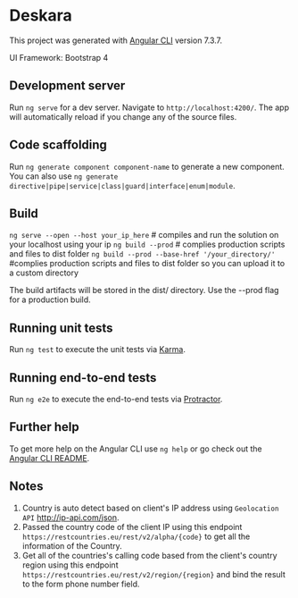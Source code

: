 # Deskara

This project was generated with [Angular CLI](https://github.com/angular/angular-cli) version 7.3.7.

UI Framework: Bootstrap 4


## Development server

Run `ng serve` for a dev server. Navigate to `http://localhost:4200/`. The app will automatically reload if you change any of the source files.

## Code scaffolding

Run `ng generate component component-name` to generate a new component. You can also use `ng generate directive|pipe|service|class|guard|interface|enum|module`.

## Build

`ng serve --open --host your_ip_here` # compiles and run the solution on your localhost using your ip
`ng build --prod` # complies production scripts and files to dist folder
`ng build --prod --base-href '/your_directory/'` #complies production scripts and files to dist folder so you can upload it to a custom directory

The build artifacts will be stored in the dist/ directory. Use the --prod flag for a production build.

## Running unit tests

Run `ng test` to execute the unit tests via [Karma](https://karma-runner.github.io).

## Running end-to-end tests

Run `ng e2e` to execute the end-to-end tests via [Protractor](http://www.protractortest.org/).

## Further help

To get more help on the Angular CLI use `ng help` or go check out the [Angular CLI README](https://github.com/angular/angular-cli/blob/master/README.md).

## Notes
1. Country is auto detect based on client's IP address using `Geolocation API` http://ip-api.com/json.
2. Passed the country code of the client IP using this endpoint `https://restcountries.eu/rest/v2/alpha/{code}` to get all the information of the Country.
3. Get all of the countries's calling code based from the client's country region using this endpoint `https://restcountries.eu/rest/v2/region/{region}` and bind the result to the form phone number field.

